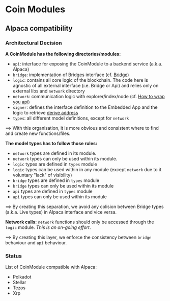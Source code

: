 # Coin Modules
## Alpaca compatibility
### Architectural Decision
__A CoinModule has the following directories/modules:__
* `api`: interface for exposing the CoinModule to a backend service (a.k.a. Alpaca)
* `bridge`: implementation of Bridges interface (cf. [Bridge](light-sync))
* `logic`: contains all core logic of the blockchain. The code here is agnostic of all external interface (i.e. Bridge or Api) and relies only on external libs and `network` directory
* `network`: communication logic with explorer/index/node (cf. [How to wrap you api](light-sync#wrap-your-api))
* `signer`: defines the interface definition to the Embedded App and the logic to retrieve [derive address](addrss-derivation)
* `types`: all different model definitions, except for `network`

==> With this organisation, it is more obvious and consistent where to find and create new functions/files.

__The model types has to follow those rules:__
* `network` types are defined in its module.
* `network` types can only be used within its module.
* `logic` types are defined in `types` module
* `logic` types can be used within in any module (except `network` due to it voluntary "lack" of visibility)
* `bridge` types are defined in `types` module
* `bridge` types can only be used within its module
* `api` types are defined in `types` module
* `api` types can only be used within its module

==> By creating this separation, we avoid any colision between Bridge types (a.k.a. Live types) in Alpaca interface and vice versa.

__Network calls:__
`network` functions should only be accessed through the `logic` module. *This is an on-going effort*.

==> By creating this layer, we enforce the consistency between `bridge` behaviour and `api` behaviour.

### Status
List of CoinModule compatible with Alpaca:
* Polkadot
* Stellar
* Tezos
* Xrp
